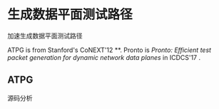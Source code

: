 # 生成数据平面测试路径

加速生成数据平面测试路径

ATPG is from Stanford's CoNEXT'12 **.
Pronto is *Pronto: Efficient test packet generation for dynamic network data planes* in ICDCS'17 .

## ATPG

源码分析
